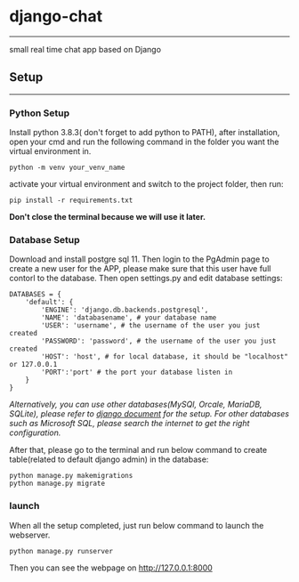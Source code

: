 # django-chat
___
small real time chat app based on Django

## Setup
___
### Python Setup
Install python 3.8.3( don't forget to add python to PATH), after installation, open your cmd and run the following command in the folder you want the virtual environment in.

    python -m venv your_venv_name

activate your virtual environment and switch to the project folder, then run:

    pip install -r requirements.txt

**Don't close the terminal because we will use it later.**
###  Database Setup
Download and install postgre sql 11. Then login to the PgAdmin page to create a new user for the APP, please make sure that this user have full contorl to the database. Then open settings.py and edit database settings:

    DATABASES = {
        'default': {
            'ENGINE': 'django.db.backends.postgresql',
            'NAME': 'databasename', # your database name
            'USER': 'username', # the username of the user you just created
            'PASSWORD': 'password', # the username of the user you just created
            'HOST': 'host', # for local database, it should be "localhost" or 127.0.0.1
            'PORT':'port' # the port your database listen in
        }
    }

*Alternatively, you can use other databases(MySQl, Orcale, MariaDB, SQLite), please refer to [django document](https://docs.djangoproject.com/en/3.0/ref/databases/) for the setup.
For other databases such as Microsoft SQL, please search the internet to get the right configuration.*

After that, please go to the terminal and run below command to create table(related to default django admin) in the database:

    python manage.py makemigrations
    python manage.py migrate

### launch
When all the setup completed, just run below command to launch the webserver.

    python manage.py runserver

Then you can see the webpage on http://127.0.0.1:8000